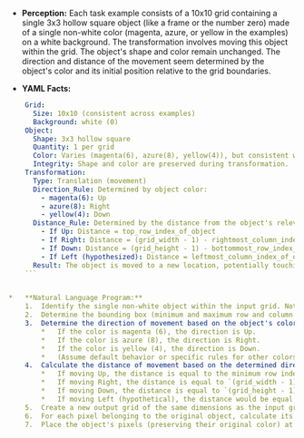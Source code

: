 *   **Perception:** Each task example consists of a 10x10 grid containing a single 3x3 hollow square object (like a frame or the number zero) made of a single non-white color (magenta, azure, or yellow in the examples) on a white background. The transformation involves moving this object within the grid. The object's shape and color remain unchanged. The direction and distance of the movement seem determined by the object's color and its initial position relative to the grid boundaries.

*   **YAML Facts:**
    
```yaml
    Grid:
      Size: 10x10 (consistent across examples)
      Background: white (0)
    Object:
      Shape: 3x3 hollow square
      Quantity: 1 per grid
      Color: Varies (magenta(6), azure(8), yellow(4)), but consistent within a single input/output pair.
      Integrity: Shape and color are preserved during transformation.
    Transformation:
      Type: Translation (movement)
      Direction_Rule: Determined by object color:
        - magenta(6): Up
        - azure(8): Right
        - yellow(4): Down
      Distance_Rule: Determined by the distance from the object's relevant edge to the corresponding grid boundary in the direction of movement:
        - If Up: Distance = top_row_index_of_object
        - If Right: Distance = (grid_width - 1) - rightmost_column_index_of_object
        - If Down: Distance = (grid_height - 1) - bottommost_row_index_of_object
        - If Left (hypothesized): Distance = leftmost_column_index_of_object
      Result: The object is moved to a new location, potentially touching a grid boundary. The original location becomes white.
    ```


*   **Natural Language Program:**
    1.  Identify the single non-white object within the input grid. Note its color and pixels.
    2.  Determine the bounding box (minimum and maximum row and column indices) of the object.
    3.  Determine the direction of movement based on the object's color:
        *   If the color is magenta (6), the direction is Up.
        *   If the color is azure (8), the direction is Right.
        *   If the color is yellow (4), the direction is Down.
        *   (Assume default behavior or specific rules for other colors if encountered).
    4.  Calculate the distance of movement based on the determined direction and the object's bounding box relative to the grid dimensions (assuming a 10x10 grid based on examples, but generalize using grid height/width):
        *   If moving Up, the distance is equal to the minimum row index of the object's bounding box.
        *   If moving Right, the distance is equal to `(grid_width - 1) - maximum_column_index_of_bounding_box`.
        *   If moving Down, the distance is equal to `(grid_height - 1) - maximum_row_index_of_bounding_box`.
        *   If moving Left (hypothetical), the distance would be equal to the minimum column index of the object's bounding box.
    5.  Create a new output grid of the same dimensions as the input grid, initialized with the background color (white, 0).
    6.  For each pixel belonging to the original object, calculate its new position by adding the calculated distance to the relevant coordinate (subtracting from the row index for Up, adding to the column index for Right, adding to the row index for Down, subtracting from the column index for Left).
    7.  Place the object's pixels (preserving their original color) at their calculated new positions in the output grid.